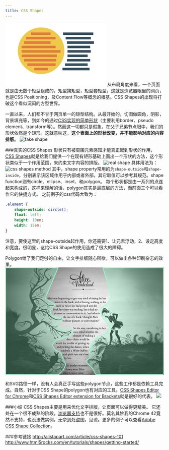 ```yaml
---
title: CSS Shapes
---
```

![css shapes](/images/poster/css-shapes.svg)
从布局角度来看，一个页面就是由无数个矩型组成的，矩型挨矩型，矩型套矩型，这就是浏览器眼里的网页，也是CSS Positioning，及Content Flow等概念的根基。CSS Shapes的出现将打破这个看似沉闷的方型世界。

一直以来，人们都不甘于网页单一的矩型结构。从最开始的，切图做圆角，阴影，背景填充等，到如今的通过[CSS实现的简单形状](https://css-tricks.com/examples/ShapesOfCSS/)（主要利用border、pseudo element、transform等）。然而这一切都只是假象，在父子兄弟节点眼中，我们的形状依然是个矩形。这就意味这，**这个表面上的形状改变，并不能影响对应的内容排版**。
![fake shape](http://alistapart.com/d/394/demo-user-profile-screenshot-incomplete.png)

###真实的CSS Shapes
形状只有被周围元素感知才能真正起到形状的作用，[CSS Shapes](http://dev.w3.org/csswg/css-shapes-2/)就是给我们提供一个在现有矩形基础上画出一个形状的方法，这个形状类似于一个作用范围，来约束文字内容的排版。
![real shape](http://alistapart.com/d/394/demo-user-profile-screenshot.png)
具体用法为：
![css shapes method](http://alistapart.com/d/394/shape-rule.png)
其中，shape property常用的为`shape-outside`和`shape-inside`，分别表示该区域作用于内部或者外部，其它取值可以参考其规范。shape function则有circle、ellipse、inset、和polygon。
每个形状都是由一系列的点连起来构成的，这样来理解的话，polygon其实是最底层的方法，而前面三个可以看作它的快捷方式。
之前例子的css代码大致为：
```css
.element {
	shape-outside: circle();
    float: left;
	height: 10em;
	width: 15em;
}
```
注意，要使这里的shape-outside起作用，你还需要1、让元素浮动，2、设定高度和宽度。很明显，这给CSS Shape的使用造成了很大的障碍。

Polygon给了我们足够的自由，让文字排版随心所欲，可以做出各种印刷杂志的效果。
![polygon function](/images/css-shapes/shape-inside-workaround.jpg)

和SVG路径一样，没有人会真正手写这些polygon节点，这些工作都是依赖工具完成。自然，针对于CSS Shape的polygon也有对应的工具。[CSS Shapes Editor for Chrome](https://chrome.google.com/webstore/detail/css-shapes-editor/nenndldnbcncjmeacmnondmkkfedmgmp)和[CSS Shapes Editor extension for Brackets](https://github.com/adobe-webplatform/brackets-css-shapes-editor)就是很好的代表。
![](http://blogs.adobe.com/webplatform/files/2014/09/edit.gif)

###小结
CSS Shapes主要是用来优化文字排版，让页面可以做得更精美。
它还处在一个很不成熟的阶段，[浏览器支持](http://caniuse.com/#feat=css-shapes)也不是很好。莫名其妙我的Chrome 42竟然不支持，也没法做实例，无奈到处盗图，见谅。更多的例子可以查看[Adobe CSS Shape Collection](http://codepen.io/collection/lrmwd/)。

###参考链接
http://alistapart.com/article/css-shapes-101 
http://www.html5rocks.com/en/tutorials/shapes/getting-started/